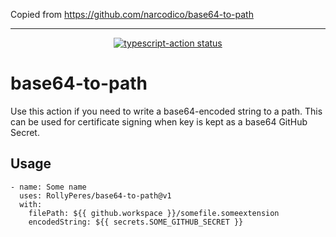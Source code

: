 Copied from https://github.com/narcodico/base64-to-path 


---

<p align="center">
  <a href="https://github.com/actions/typescript-action/actions"><img alt="typescript-action status" src="https://github.com/actions/typescript-action/workflows/build-test/badge.svg"></a>
</p>

# base64-to-path

Use this action if you need to write a base64-encoded string to a path. This can be used for certificate signing when key is kept as a base64 GitHub Secret.

## Usage
```
- name: Some name
  uses: RollyPeres/base64-to-path@v1
  with:
    filePath: ${{ github.workspace }}/somefile.someextension
    encodedString: ${{ secrets.SOME_GITHUB_SECRET }}
```
